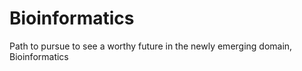 # Bioinformatics
Path to pursue to see a worthy future in the newly emerging domain, Bioinformatics
